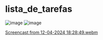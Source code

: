 # lista_de_tarefas

![image](https://github.com/fabiodrneles/lista_de_tarefas/assets/42509240/af40ea6c-824c-47f7-af3f-d9fa1c36f061) ![image](https://github.com/fabiodrneles/lista_de_tarefas/assets/42509240/8c9b1851-fa73-4ddf-9d0d-31499672c957)


[Screencast from 12-04-2024 18:28:49.webm](https://github.com/fabiodrneles/lista_de_tarefas/assets/42509240/230520b1-d9c0-427c-8e23-8a46e9de1614)
